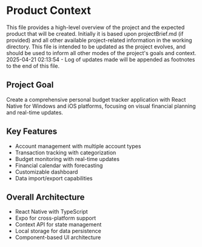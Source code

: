 # Product Context

This file provides a high-level overview of the project and the expected product that will be created. Initially it is based upon projectBrief.md (if provided) and all other available project-related information in the working directory. This file is intended to be updated as the project evolves, and should be used to inform all other modes of the project's goals and context.
2025-04-21 02:13:54 - Log of updates made will be appended as footnotes to the end of this file.

## Project Goal

Create a comprehensive personal budget tracker application with React Native for Windows and iOS platforms, focusing on visual financial planning and real-time updates.

## Key Features

- Account management with multiple account types
- Transaction tracking with categorization
- Budget monitoring with real-time updates
- Financial calendar with forecasting
- Customizable dashboard
- Data import/export capabilities

## Overall Architecture

- React Native with TypeScript
- Expo for cross-platform support
- Context API for state management
- Local storage for data persistence
- Component-based UI architecture